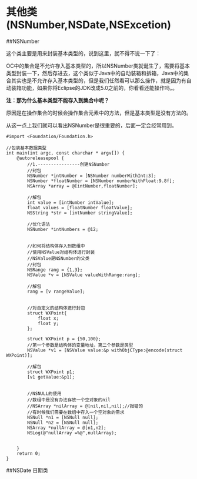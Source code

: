 # 其他类(NSNumber,NSDate,NSExcetion)

##NSNumber

这个类主要是用来封装基本类型的，说到这里，就不得不说一下了：

OC中的集合是不允许存入基本类型的，所以NSNumber类就诞生了，需要将基本类型封装一下，然后存进去，这个类似于Java中的自动装箱和拆箱，Java中的集合其实也是不允许存入基本类型的，但是我们任然看可以那么操作，就是因为有自动装箱功能，如果你将Eclipse的JDK改成5.0之前的，你看看还能操作吗。。

**注：那为什么基本类型不能存入到集合中呢？**

原因是在操作集合的时候会操作集合元素中的方法，但是基本类型是没有方法的。

从这一点上我们就可以看出NSNumber是很重要的，后面一定会经常用到。
```
#import <Foundation/Foundation.h>  
  
//包装基本数据类型  
int main(int argc, const charchar * argv[]) {  
    @autoreleasepool {  
        //1.----------------创建NSNumber  
        //封包  
        NSNumber *intNumber = [NSNumber numberWithInt:3];  
        NSNumber *floatNumber = [NSNumber numberWithFloat:9.8f];  
        NSArray *array = @[intNumber,floatNumber];  
          
        //解包  
        int value = [intNumber intValue];  
        float values = [floatNumber floatValue];  
        NSString *str = [intNumber stringValue];  
          
        //优化语法  
        NSNumber *intNumbers = @12;  
          
          
        //如何将结构体存入到数组中  
        //使用NSValue对结构体进行封装  
        //NSValue是NSNumber的父类  
        //封包  
        NSRange rang = {1,3};  
        NSValue *v = [NSValue valueWithRange:rang];  
          
        //解包  
        rang = [v rangeValue];  
          
          
        //对自定义的结构体进行封包  
        struct WXPoint{  
            float x;  
            float y;  
        };  
          
        struct WXPoint p = {50,100};  
        //第一个参数是结构体的变量地址，第二个参数是类型  
        NSValue *v1 = [NSValue value:&p withObjCType:@encode(struct WXPoint)];  
          
        //解包  
        struct WXPoint p1;  
        [v1 getValue:&p1];  
          
          
        //NSNULL的使用  
        //数组中是没有办法存放一个空对象的nil  
        //NSArray *nilArray = @[nil,nil,nil];//报错的  
        //有时候我们需要在数组中存入一个空对象的需求  
        NSNull *n1 = [NSNull null];  
        NSNull *n2 = [NSNull null];  
        NSArray *nullArray = @[n1,n2];  
        NSLog(@"nullArray =%@",nullArray);  
          
          
    }  
    return 0;  
}  
```
##NSDate 日期类
